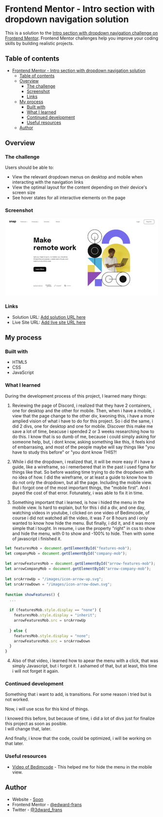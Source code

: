 # Frontend Mentor - Intro section with dropdown navigation solution

This is a solution to the [Intro section with dropdown navigation challenge on Frontend Mentor](https://www.frontendmentor.io/challenges/intro-section-with-dropdown-navigation-ryaPetHE5). Frontend Mentor challenges help you improve your coding skills by building realistic projects. 

## Table of contents

- [Frontend Mentor - Intro section with dropdown navigation solution](#frontend-mentor---intro-section-with-dropdown-navigation-solution)
  - [Table of contents](#table-of-contents)
  - [Overview](#overview)
    - [The challenge](#the-challenge)
    - [Screenshot](#screenshot)
    - [Links](#links)
  - [My process](#my-process)
    - [Built with](#built-with)
    - [What I learned](#what-i-learned)
    - [Continued development](#continued-development)
    - [Useful resources](#useful-resources)
  - [Author](#author)

## Overview

### The challenge

Users should be able to:

- View the relevant dropdown menus on desktop and mobile when interacting with the navigation links
- View the optimal layout for the content depending on their device's screen size
- See hover states for all interactive elements on the page

### Screenshot

![screenshot](./images/snap%20by%20edward%20-%20desktop.png)


### Links

- Solution URL: [Add solution URL here](https://your-solution-url.com) <!-- Github -->
- Live Site URL: [Add live site URL here](https://your-live-site-url.com) <!-- Github Pages -->
 
## My process

### Built with

- HTML5
- CSS
- JavaScript

### What I learned

During the development process of this project, I learned many things:

1. Reviewing the page of Discord, i realized that they have 2 containers, one for desktop and the other for mobile. Then, when i have a mobile, i view that the page change to the other div,  kwoning this, i have a more amplied vision of what i have to do for this project. So i did the same, i did 2 divs, one for desktop and one for mobile. 
Discover this make me save a lot of time, beacuse i spended 2 or 3 weeks researching how to do this. 
I know that is so dumb of me, because i could simply asking for someone help, but, i dont know, asking something like this, it feels kind of embarrasing, and most of the people maybe will say things like "you have to study this before" or "you dont know THIS?! 

1. While i did the dropdown, i realized that, it will be more easy if i have a guide, like a wireframe, so i remerbered that in the past i used figma for things like that.
So before wasting time trying to do the dropdwon with no idea of how. I did the wireframe, or at least a guide to know how to do not only the dropdown, but all the page. Including the mobile view. 
But i forgot one of the most important things, the "mobile first". And i payed the cost of that error.
Fotunately, i was able to fix it in time.

3. Something important that i learned, is how i hided the menu in the mobile view.
Is hard to explain, but for this i did a div, and one day, watching videos in youtube, i clicked on one video of Bedimcode, of course i did not watched all the video, it was 7 or 8 hours and i only wanted to know how hide the menu. But finally, i did it, and it was more simple that i tought. 
In resume, i use the property "right" in css to show and hide the menu, with 0 to show and -100% to hide.
Then with some of javascript i finished it.


```js
let featuresMob = document.getElementById("features-mob");
let companyMob = document.getElementById("company-mob");

let arrowFeaturesMob = document.getElementById("arrow-features-mob");
let arrowCompanyMob = document.getElementById("arrow-company-mob");

let srcArrowUp = "/images/icon-arrow-up.svg";
let srcArrowDown = "/images/icon-arrow-down.svg";

function showFeatures() {
  ...

  if (featuresMob.style.display == "none") {
    featuresMob.style.display = "inherit";
    arrowFeaturesMob.src = srcArrowUp

  } else {
    featuresMob.style.display = "none";
    arrowFeaturesMob.src = srcArrowDown
  }
}
```

4. Also of that video, i learned how to apear the menu with a click, that was simply Javascript, but i forgot it. I ashamed of that, but at least, this time i will not forget it again.

### Continued development

Something that i want to add, is transitions. For some reason i tried but is not worked.

Now, i will use scss for this kind of things.

I knowed this before, but because of time, i did a lot of divs just for finalize this project as soon as posible.  
I will change that, later.

And finally, i know that the code, could be optimized, i will be working on that later.

### Useful resources

- [Video of Bedimcode](https://youtu.be/YzRDHxbw1RU) - This helped me for hide the menu in the mobile view.

## Author

- Website - [Soon](https://www.your-site.com)
- Frontend Mentor - [@edward-frans](https://www.frontendmentor.io/profile/edward-frans)
- Twitter - [@3dward_frans](https://twitter.com/3dward_frans)
